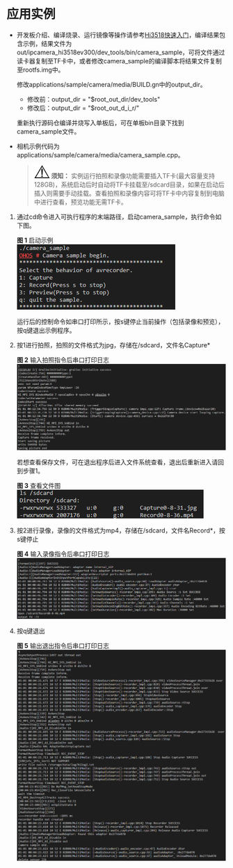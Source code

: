# 应用实例<a name="ZH-CN_TOPIC_0000001055686082"></a>

-   开发板介绍、编译烧录、运行镜像等操作请参考[Hi3518快速入门](../quick-start/Hi3518开发板介绍.md)，编译结果包含示例，结果文件为out/ipcamera\_hi3518ev300/dev\_tools/bin/camera\_sample，可将文件通过读卡器复制至TF卡中，或者修改camera\_sample的编译脚本将结果文件复制至rootfs.img中。

    修改applications/sample/camera/media/BUILD.gn中的output\_dir。

    -   修改前：output\_dir = "$root\_out\_dir/dev\_tools"
    -   修改后：output\_dir = "$root\_out\_d_i_r/"

    重新执行源码仓编译并烧写入单板后，可在单板bin目录下找到camera\_sample文件。

-   相机示例代码为applications/sample/camera/media/camera\_sample.cpp。

    >![](public_sys-resources/icon-notice.gif) **须知：** 
    >实例运行拍照和录像功能需要插入TF卡\(最大容量支持128GB\)，系统启动后时自动将TF卡挂载至/sdcard目录，如果在启动后插入则需要手动挂载。查看拍照和录像内容可将TF卡中内容复制到电脑中进行查看，预览功能无需TF卡。


1.  通过cd命令进入可执行程序的末端路径，启动camera\_sample，执行命令如下图。

    **图 1**  启动示例<a name="zh-cn_topic_0000001055301733_fig380985885020"></a>  
    ![](figures/启动示例.png "启动示例")

    运行后的控制命令如串口打印所示，按s键停止当前操作（包括录像和预览），按q键退出示例程序。

2.  按1进行拍照，拍照的文件格式为jpg，存储在/sdcard，文件名Capture\*

    **图 2**  输入拍照指令后串口打印日志<a name="zh-cn_topic_0000001055301733_fig17819185018384"></a>  
    ![](figures/输入拍照指令后串口打印日志.png "输入拍照指令后串口打印日志")

    若想查看保存文件，可在退出程序后进入文件系统查看，退出后重新进入请回到步骤1。

    **图 3**  查看文件图<a name="zh-cn_topic_0000001055301733_fig166391743154619"></a>  
    ![](figures/查看文件图.png "查看文件图")

3.  按2进行录像，录像的文件格式为mp4，存储在/sdcard，文件名Record\*，按s键停止

    **图 4**  输入录像指令后串口打印日志<a name="zh-cn_topic_0000001055301733_fig6340814174317"></a>  
    ![](figures/输入录像指令后串口打印日志.png "输入录像指令后串口打印日志")

4.  按q键退出

    **图 5**  输出退出指令后串口打印日志<a name="zh-cn_topic_0000001055301733_fig1755682174514"></a>  
    ![](figures/输出退出指令后串口打印日志.png "输出退出指令后串口打印日志")


